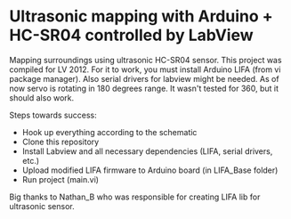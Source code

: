 # Ultrasonic mapping with Arduino + HC-SR04 controlled by LabView
Mapping surroundings using ultrasonic HC-SR04 sensor. 
This project was compiled for LV 2012. For it to work, you must install Arduino LIFA (from vi package manager). 
Also serial drivers for labview might be needed.
As of now servo is rotating in 180 degrees range. It wasn't tested for 360, but it should also work. 

Steps towards success:
- Hook up everything according to the schematic
- Clone this repository
- Install Labview and all necessary dependencies (LIFA, serial drivers, etc.)
- Upload modified LIFA firmware to Arduino board (in LIFA_Base folder)
- Run project (main.vi)

Big thanks to Nathan_B who was responsible for creating LIFA lib for ultrasonic sensor. 
